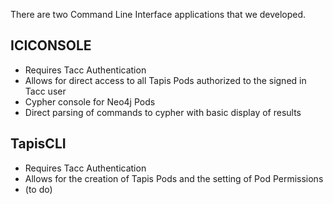There are two Command Line Interface applications that we developed.

## ICICONSOLE

* Requires Tacc Authentication
* Allows for direct access to all Tapis Pods authorized to the signed in Tacc user
* Cypher console for Neo4j Pods
* Direct parsing of commands to cypher with basic display of results 

## TapisCLI

* Requires Tacc Authentication
* Allows for the creation of Tapis Pods and the setting of Pod Permissions 
* (to do)

